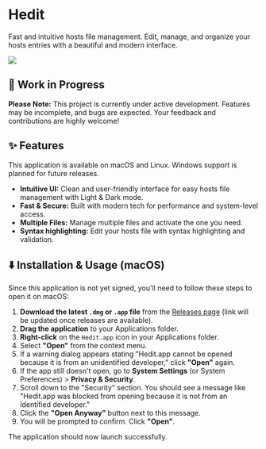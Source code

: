 # Hedit

Fast and intuitive hosts file management. Edit, manage, and organize your hosts entries with a beautiful and modern interface.

![](https://github.com/user-attachments/assets/d121e976-db32-4ed7-b6f2-320d65911472)

## 🚧 Work in Progress

**Please Note:** This project is currently under active development. Features may be incomplete, and bugs are expected. Your feedback and contributions are highly welcome!

## ✨ Features

This application is available on macOS and Linux. Windows support is planned for future releases.

*   **Intuitive UI:** Clean and user-friendly interface for easy hosts file management with Light & Dark mode.
*   **Fast & Secure:** Built with modern tech for performance and system-level access.
*   **Multiple Files:** Manage multiple files and activate the one you need.
*   **Syntax highlighting:** Edit your hosts file with syntax highlighting and validation.

## ⬇️ Installation & Usage (macOS)

Since this application is not yet signed, you'll need to follow these steps to open it on macOS:

1.  **Download the latest `.dmg` or `.app` file** from the [Releases page](https://github.com/valtlfelipe/hedit/releases) (link will be updated once releases are available).
2.  **Drag the application** to your Applications folder.
3.  **Right-click** on the `Hedit.app` icon in your Applications folder.
4.  Select **"Open"** from the context menu.
5.  If a warning dialog appears stating "Hedit.app cannot be opened because it is from an unidentified developer," click **"Open"** again.
6.  If the app still doesn't open, go to **System Settings** (or System Preferences) > **Privacy & Security**.
7.  Scroll down to the "Security" section. You should see a message like "Hedit.app was blocked from opening because it is not from an identified developer."
8.  Click the **"Open Anyway"** button next to this message.
9.  You will be prompted to confirm. Click **"Open"**.

The application should now launch successfully.